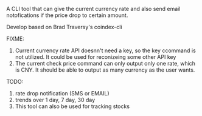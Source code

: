 A CLI tool that can give the current currency rate and also send email notofications if the price drop to certain amount.


Develop based on Brad Traversy's coindex-cli

FIXME:
1. Current currency rate API doesnn't need a key, so the key ccommand is not utilized. It could be used for reconizeing some other API key
2. The current check price command can only output only one rate, which is CNY. It should be able to output as many currency as the user wants.

TODO:
1. rate drop notification (SMS or EMAIL)
2. trends over 1 day, 7 day, 30 day
3. This tool can also be used for tracking stocks
